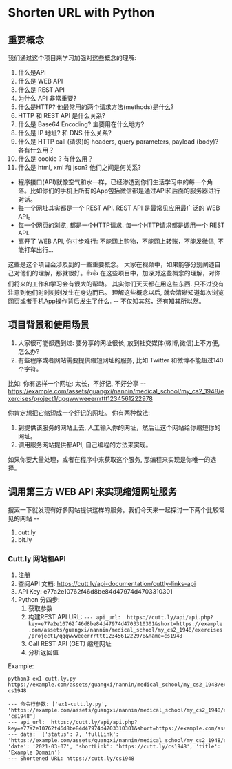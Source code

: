 # Shorten URL with Python

## 重要概念

我们通过这个项目来学习加强对这些概念的理解:

1. 什么是API
2. 什么是 WEB API
3. 什么是 REST API
4. 为什么 API 非常重要? 
5. 什么是HTTP? 他最常用的两个请求方法(methods)是什么? 
6. HTTP 和 REST API 是什么关系? 
7. 什么是 Base64 Encoding? 主要用在什么地方?
8. 什么是 IP 地址? 和 DNS 什么关系?
9. 什么是 HTTP call (请求)的 headers, query parameters, payload (body)? 各有什么用？ 
10. 什么是 cookie ? 有什么用？ 
11. 什么是 html, xml 和 json? 他们之间是何关系?
   
* 程序接口(API)就像空气和水一样，已经渗透到你们生活学习中的每一个角落。比如你们的手机上所有的App包括微信都是通过API和后面的服务器进行对话。
* 每一个网址其实都是一个 REST API. REST API 是最常见应用最广泛的 WEB API。 
* 每一个网页的浏览, 都是一个HTTP请求. 每一个HTTP请求都是调用一个 REST API. 
* 离开了 WEB API, 你寸步难行: 不能网上购物，不能网上转账，不能发微信, 不能打车出行...

这些是这个项目会涉及到的一些重要概念。 大家在视频中，如果能够分别阐述自己对他们的理解，那就很好。👍👍
在这些项目中，加深对这些概念的理解，对你们将来的工作和学习会有很大的帮助。 
其实你们天天都在用这些东西. 只不过没有注意到他们时时刻刻发生在身边而已。 理解这些概念以后, 就会清晰知道每次浏览网页或者手机App操作背后发生了什么. 
-- 不仅知其然，还有知其所以然。


## 项目背景和使用场景
1. 大家很可能都遇到过: 要分享的网址很长, 放到社交媒体(微博,微信)上不方便, 怎么办? 
2. 有些程序或者网站需要提供缩短网址的服务, 比如 Twitter 和微博不能超过140个字符。 

比如: 你有这样一个网址: 太长，不好记, 不好分享 --
https://example.com/assets/guangxi/nannin/medical_school/my_cs2_1948/exercises/project1/qqqwwweeerrrttt1234561222978

你肯定想把它缩短成一个好记的网址。
你有两种做法:
1. 到提供该服务的网站上去, 人工输入你的网址，然后让这个网站给你缩短你的网址。 
2. 调用服务网站提供都API, 自己编程的方法来实现。 
   
如果你要大量处理，或者在程序中来获取这个服务, 那编程来实现是你唯一的选择。 


## 调用第三方 WEB API 来实现缩短网址服务

搜索一下就发现有好多网站提供这样的服务。我们今天来一起探讨一下两个比较常见的网站 --
1. cutt.ly
2. bit.ly

### Cutt.ly 网站和API

1. 注册
2. 查阅API 文档: https://cutt.ly/api-documentation/cuttly-links-api
3. API Key: e77a2e10762f46d8be84d47974d4703310301
4. Python 分四步:
   1. 获取参数
   2. 构建REST API URL: `--- api_url:  https://cutt.ly/api/api.php?key=e77a2e10762f46d8be84d47974d4703310301&short=https://example.com/assets/guangxi/nannin/medical_school/my_cs2_1948/exercises/project1/qqqwwweeerrrttt1234561222978&name=cs1948`
   3. Call REST API (GET) 缩短网址
   4. 分析返回值
   
Example:
```
python3 ex1-cutt.ly.py https://example.com/assets/guangxi/nannin/medical_school/my_cs2_1948/exercises/project1/qqqwwweeerrrttt1234561222978 cs1948

--- 命令行参数: ['ex1-cutt.ly.py', 'https://example.com/assets/guangxi/nannin/medical_school/my_cs2_1948/exercises/project1/qqqwwweeerrrttt1234561222978', 'cs1948']
--- api_url:  https://cutt.ly/api/api.php?key=e77a2e10762f46d8be84d47974d4703310301&short=https://example.com/assets/guangxi/nannin/medical_school/my_cs2_1948/exercises/project1/qqqwwweeerrrttt1234561222978&name=cs1948
--- data:  {'status': 7, 'fullLink': 'https://example.com/assets/guangxi/nannin/medical_school/my_cs2_1948/exercises/project1/qqqwwweeerrrttt1234561222978', 'date': '2021-03-07', 'shortLink': 'https://cutt.ly/cs1948', 'title': 'Example Domain'}
--- Shortened URL: https://cutt.ly/cs1948
```
